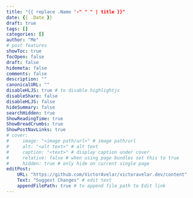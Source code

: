 ```yaml
---
title: "{{ replace .Name "-" " " | title }}"
date: {{ .Date }}
draft: true
tags: []
categories: []
author: "Me"
# post features
showToc: true
TocOpen: false
draft: false
hidemeta: false
comments: false
description: ""
canonicalURL: ""
disableHLJS: true # to disable highlightjs
disableShare: false
disableHLJS: false
hideSummary: false
searchHidden: true
ShowReadingTime: true
ShowBreadCrumbs: true
ShowPostNavLinks: true
# cover:
#     image: "<image path/url>" # image path/url
#     alt: "<alt text>" # alt text
#     caption: "<text>" # display caption under cover
#     relative: false # when using page bundles set this to true
#     hidden: true # only hide on current single page
editPost:
    URL: "https://github.com/VictorAvelar/victoravelar.dev/content"
    Text: "Suggest Changes" # edit text
    appendFilePath: true # to append file path to Edit link
---
```

